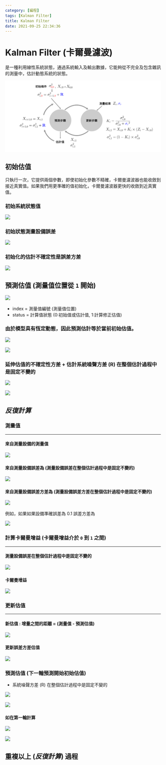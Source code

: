 ```yaml
---
category: [編程]
tags: [Kalman Filter]
title: Kalman Filter
date: 2021-09-25 22:34:36
---
```

# Kalman Filter (卡爾曼濾波)

是一種利用線性系統狀態，通過系統輸入及輸出數據，它能夠從不完全及包含雜訊的測量中，估計動態系統的狀態。

![Alt Filter](../assets/img/kalman/estimation.png)

## 初始估值 

只執行一次，它提供兩個參數，即使初始化參數不精確，卡爾曼濾波器也能收斂到接近真實值。如果我們用更準確的值初始化，卡爾曼濾波器更快的收斂到近真實值。


### 初始系統狀態值
	
![](https://latex.codecogs.com/svg.latex?\Large&space;X_{0,0})
	
### 初始狀態測量設備誤差

![](https://latex.codecogs.com/svg.latex?\Large&space;\sigma_{0,0})

### 初始化的估計不確定性是誤差方差 
	
![](https://latex.codecogs.com/svg.latex?\Large&space;\sigma_{0,0}^{2})  
	
## 預測估值 (測量值位置從  `1` 開始)

![](https://latex.codecogs.com/svg.latex?\Large&space;X_{index,{\color{Red}status}})

 - index = 測量值編號 (測量值位置) 
 - status = 計算值狀態 (0:初始值或估計值, 1:計算修正估值)
 
### 由於模型具有恆定動態，因此預測估計等於當前初始估值。

![](https://latex.codecogs.com/svg.latex?\Large&space;X_{i,{\color{Red}0}}=X_{i-1,{\color{Red}0}})
	 
![](https://latex.codecogs.com/svg.latex?\Large&space;X_{1,{\color{Red}0}}=X_{0,{\color{Red}0}})

### 延伸估值的不確定性方差 + 估計系統噪聲方差 (R) 在整個估計過程中是固定不變的

![](https://latex.codecogs.com/svg.latex?\Large&space;\sigma_{i,{\color{Red}0}}^{2}=\sigma_{i-1,{\color{Red}0}}^{2}+{\color{blue}\mathbf{R}})

![](https://latex.codecogs.com/svg.latex?\Large&space;\sigma_{1,{\color{Red}0}}^{2}=\sigma_{0,{\color{Red}0}}^{2}+{\color{blue}\mathbf{R}})
	 
## *反復計算*

### 測量值
<hr/>

#### 來自測量設備的測量值
 
![](https://latex.codecogs.com/svg.latex?\Large&space;{\color{DarkGreen}Z_{i}})

#### 來自測量設備誤差為 (測量設備誤差在整個估計過程中是固定不變的)

![](https://latex.codecogs.com/svg.latex?\Large&space;{\color{blue}\sigma_{r}}) 

#### 來自測量設備誤差方差為 (測量設備誤差方差在整個估計過程中是固定不變的)  

![](https://latex.codecogs.com/svg.latex?\Large&space;{\color{blue}\sigma_{r}^{2}})

例如，如果如果設備準確誤差為 0.1 誤差方差為 

![](https://latex.codecogs.com/svg.latex?\Large&space;{\color{blue}0.1}^{2}={\color{blue}0.01})

### 計算卡爾曼增益 (卡爾曼增益介於 `0` 到 `1` 之間)
<hr/>

#### 測量設備誤差在整個估計過程中是固定不變的
 
![](https://latex.codecogs.com/svg.latex?\Large&space;{\color{blue}\sigma_{r}}) 

#### 卡爾曼增益

![](https://latex.codecogs.com/svg.latex?\Large&space;K_{i}=\frac{\sigma_{i,\color{Red}0}^{2}}{\sigma_{i,\color{Red}0}^{2}+{\color{blue}\sigma_{r}}^{2}})

### 更新估值 
<hr/>

#### 新估值 : 增量之間的距離 = (測量值 - 預測估值)

![](https://latex.codecogs.com/svg.latex?\Large&space;X_{i,1}=X_{i,\color{Red}0}+K_{i}\times{({\color{DarkGreen}Z_{i}}-X_{i,\color{Red}0}))
   
#### 更新誤差方差估值 

![](https://latex.codecogs.com/svg.latex?\Large&space;\sigma_{i,1}^{2}={(1-K_{i})}\times\sigma_{i,\color{Red}0}^{2})
   
  
	 
### 預測估值 (下一輪預測開始初始估值)

- 系統噪聲方差 (R) 在整個估計過程中是固定不變的

![](https://latex.codecogs.com/svg.latex?\Large&space;X_{i+1,\color{Red}0}=X_{i,1})

![](https://latex.codecogs.com/svg.latex?\Large&space;{\sigma_{i+1,\color{Red}0}^{2}}={\sigma_{i,1}^{2}+{\color{blue}\mathbf{R}})

#### 如在第一輪計算

![](https://latex.codecogs.com/svg.latex?\Large&space;X_{2,\color{Red}0}=X_{1,1})

![](https://latex.codecogs.com/svg.latex?\Large&space;{\sigma_{2,\color{Red}0}^{2}}={\sigma_{1,1}^{2}+{\color{blue}\mathbf{R}})

## 重複以上 (*反復計算*) 過程
